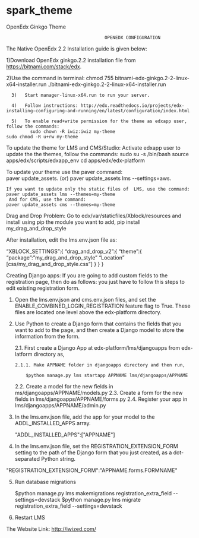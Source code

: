 # spark_theme
OpenEdx Ginkgo Theme

                                   		 OPENEDX CONFIGURATION

The Native OpenEdx 2.2  Installation guide is given below:

1)Download OpenEdx ginkgo.2.2 installation file from  https://bitnami.com/stack/edx.

2)Use the command in terminal:
              chmod 755 bitnami-edx-ginkgo.2-2-linux-x64-installer.run
              ./bitnami-edx-ginkgo.2-2-linux-x64-installer.run
	      
      3)   Start manager-linux-x64.run to run your server.
      
      4)   Follow instructions: http://edx.readthedocs.io/projects/edx-installing-configuring-and-running/en/latest/configuration/index.html
      
      5)   To enable read+write permission for the theme as edxapp user, follow the commands:
             sudo chown -R iwiz:iwiz my-theme
	sudo chmod -R u+rw my-theme
             	

To update the theme for LMS and CMS/Studio:
  Activate edxapp user to update the the themes, follow the commands:
     sudo su -s /bin/bash
     source apps/edx/scripts/edxapp_env
     cd apps/edx/edx-platform

  To update your theme use the paver command:  
     paver update_assets. (or)
     paver update_assets lms --settings=aws.

    If you want to update only the static files of  LMS, use the command:
    paver update_assets lms --themes=my-theme 
     And for CMS, use the command:
    paver update_assets cms --themes=my-theme

Drag and Drop Problem:
Go to edx/var/staticfiles/Xblock/resources and install using pip the module you want to add,
pip install my_drag_and_drop_style

After installation, edit the lms.env.json file as:

“XBLOCK_SETTINGS”:{
       	“drag_and_drop_v2”:{
		“theme”:{
			“package”:”my_drag_and_drop_style”
			 “Location” [css/my_drag_and_drop_style.css”]
}
}
}

Creating Django apps:
If you are going to add custom fields to the registration page, then do as follows:
you just have to follow this steps to edit existing registration form.

1. Open the lms.env.json and cms.env.json files, and set the ENABLE_COMBINED_LOGIN_REGISTRATION feature  flag to True. These files are located one level above the edx-platform directory.

2. Use Python to create a Django form that contains the fields that you want to add to the page, and then create a Django model to store the information from the form.

   2.1. First create a Django App at edx-platform/lms/djangoapps from edx-latform directory as,

       2.1.1. Make APPNAME folder in djangoapps directory and then run,
   
           $python manage.py lms startapp APPNAME lms/djangoapps/APPNAME

   2.2. Create a model for the new fields in ms/djangoapps/APPNAME/models.py
   2.3. Create a form for the new fields in lms/djangoapps/APPNAME/forms.py
   2.4. Register your app in lms/djangoapps/APPNAME/admin.py

3. In the lms.env.json file, add the app for your model to the ADDL_INSTALLED_APPS array.
   
   "ADDL_INSTALLED_APPS":["APPNAME"]

4. In the lms.env.json file, set the REGISTRATION_EXTENSION_FORM setting to the path of the Django form
  that you just created, as a dot- separated Python string.

  "REGISTRATION_EXTENSION_FORM":"APPNAME.forms.FORMNAME"

5. Run database migrations
   
   $python manage.py lms makemigrations registration_extra_field --settings=devstack
   $python manage.py lms migrate registration_extra_field --settings=devstack

6. Restart LMS



The Website Link:  http://iwized.com/









